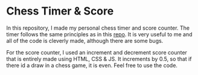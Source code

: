 # Chess Timer & Score
In this repository, I made my personal chess timer and score counter. The timer follows the same principles as in this [repo](https://github.com/brandon-wallace/chess_clock2). It is very useful to me and all of the code is cleverly made, although there are some bugs.

For the score counter, I used an increment and decrement score counter that is entirely made using HTML, CSS & JS. It increments by 0.5, so that if there id a draw in a chess game, it is even. Feel free to use the code.
